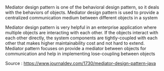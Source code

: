 Mediator design pattern is one of the behavioral design pattern, so it deals with the behaviors of objects. Mediator design pattern is used to provide a centralized communication medium between different objects in a system

Mediator design pattern is very helpful in an enterprise application where multiple objects are interacting with each other. If the objects interact with each other directly, the system components are tightly-coupled with each other that makes higher maintainability cost and not hard to extend. Mediator pattern focuses on provide a mediator between objects for communication and help in implementing lose-coupling between objects

Source : https://www.journaldev.com/1730/mediator-design-pattern-java